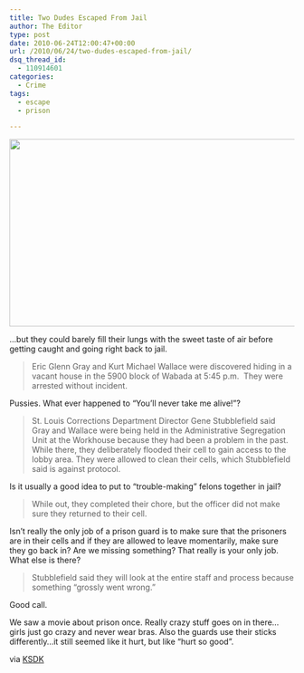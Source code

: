 ```yaml
---
title: Two Dudes Escaped From Jail
author: The Editor
type: post
date: 2010-06-24T12:00:47+00:00
url: /2010/06/24/two-dudes-escaped-from-jail/
dsq_thread_id:
  - 110914601
categories:
  - Crime
tags:
  - escape
  - prison

---
```

<img class="aligncenter size-full wp-image-5126" title="prison_escapees" src="http://media.punchingkitty.com/wordpress/2010/06/prison_escapees.jpg" alt="" width="600" height="331" />

&#8230;but they could barely fill their lungs with the sweet taste of air before getting caught and going right back to jail.

> Eric Glenn Gray and Kurt Michael Wallace were discovered hiding in a vacant house in the 5900 block of Wabada at 5:45 p.m.  They were arrested without incident.

Pussies. What ever happened to &#8220;You&#8217;ll never take me alive!&#8221;?

> St. Louis Corrections Department Director Gene Stubblefield said Gray and Wallace were being held in the Administrative Segregation Unit at the Workhouse because they had been a problem in the past. While there, they deliberately flooded their cell to gain access to the lobby area. They were allowed to clean their cells, which Stubblefield said is against protocol.

Is it usually a good idea to put to &#8220;trouble-making&#8221; felons together in jail?

> While out, they completed their chore, but the officer did not make sure they returned to their cell.

Isn&#8217;t really the only job of a prison guard is to make sure that the prisoners are in their cells and if they are allowed to leave momentarily, make sure they go back in? Are we missing something? That really is your only job. What else is there?

> Stubblefield said they will look at the entire staff and process because something &#8220;grossly went wrong.&#8221;

Good call.

We saw a movie about prison once. Really crazy stuff goes on in there&#8230;girls just go crazy and never wear bras. Also the guards use their sticks differently&#8230;it still seemed like it hurt, but like &#8220;hurt so good&#8221;.

via <a href="http://www.ksdk.com/news/local/story.aspx?storyid=204883&catid=3" target="_blank">KSDK</a>